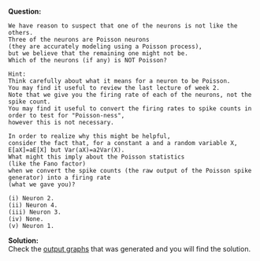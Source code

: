 <b>Question:</b>
```
We have reason to suspect that one of the neurons is not like the others. 
Three of the neurons are Poisson neurons 
(they are accurately modeling using a Poisson process), 
but we believe that the remaining one might not be. 
Which of the neurons (if any) is NOT Poisson? 
```
```
Hint: 
Think carefully about what it means for a neuron to be Poisson. 
You may find it useful to review the last lecture of week 2. 
Note that we give you the firing rate of each of the neurons, not the spike count. 
You may find it useful to convert the firing rates to spike counts in order to test for "Poisson-ness", 
however this is not necessary. 

In order to realize why this might be helpful, 
consider the fact that, for a constant a and a random variable X, 
E[aX]=aE[X] but Var(aX)=a2Var(X). 
What might this imply about the Poisson statistics 
(like the Fano factor) 
when we convert the spike counts (the raw output of the Poisson spike generator) into a firing rate 
(what we gave you)?
```
```
(i) Neuron 2.
(ii) Neuron 4.
(iii) Neuron 3.
(iv) None.
(v) Neuron 1.
```
<b>Solution:</b> <br>
Check the <a href="https://github.com/ashumeow/Computational-NeuroScience/blob/master/Week-4/Quiz/Programming/plotting/output.md">output graphs</a> that was generated and you will find the solution.

